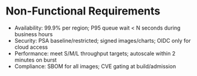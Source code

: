 # Non-Functional Requirements

- Availability: 99.9% per region; P95 queue wait < N seconds during business hours
- Security: PSA baseline/restricted; signed images/charts; OIDC only for cloud access
- Performance: meet S/M/L throughput targets; autoscale within 2 minutes on burst
- Compliance: SBOM for all images; CVE gating at build/admission
